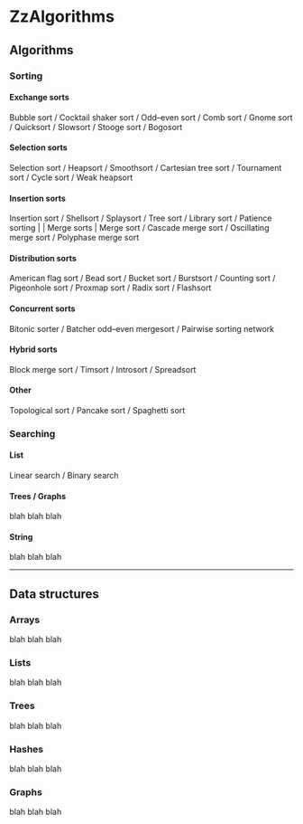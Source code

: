 # ZzAlgorithms

## Algorithms

### Sorting

#### Exchange sorts
Bubble sort / Cocktail shaker sort / Odd–even sort / Comb sort /  Gnome sort / Quicksort / Slowsort / Stooge sort / Bogosort

#### Selection sorts
Selection sort / Heapsort / Smoothsort / Cartesian tree sort / Tournament sort / Cycle sort / Weak heapsort

#### Insertion sorts
Insertion sort / Shellsort / Splaysort / Tree sort / Library sort / Patience sorting |
| Merge sorts | Merge sort / Cascade merge sort / Oscillating merge sort / Polyphase merge sort

#### Distribution sorts
American flag sort / Bead sort / Bucket sort / Burstsort / Counting sort / Pigeonhole sort / Proxmap sort / Radix sort / Flashsort

#### Concurrent sorts
Bitonic sorter / Batcher odd–even mergesort / Pairwise sorting network

#### Hybrid sorts
Block merge sort / Timsort / Introsort / Spreadsort

#### Other
Topological sort / Pancake sort / Spaghetti sort

### Searching

#### List
Linear search / Binary search

#### Trees / Graphs
blah blah blah

#### String
blah blah blah

---

## Data structures

### Arrays
blah blah blah

### Lists
blah blah blah

### Trees
blah blah blah

### Hashes
blah blah blah

### Graphs
blah blah blah
